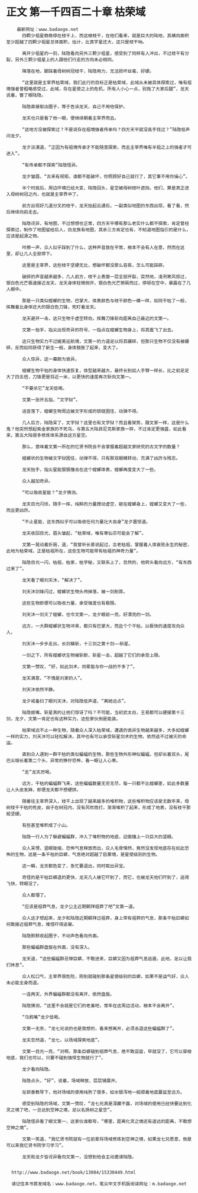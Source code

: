 # 正文 第一千四百二十章 枯荣域
        最新网址：www.badaoge.net
          四颗少祖星稳稳停在枝干上，而这根枝干，在他们看来，就是巨大的陆地，其横向面积至少超越了四颗少祖星总体面积，估计，比真宇星还大，这只是枝干呐。
      
          离开少祖星的一刻，陆隐看向另外三颗少祖星，感受到了同样有人冲出，不过枝干有分裂，另外三颗少祖星上的人跟他们行走的方向未必相同。
      
          降落在地，脚踩着母树树冠枝干，陆隐用力，无法损坏丝毫，好硬。
      
          “这里就是主宰界枯荣域，我们此行的目标正是枯荣域，此域从未被具体探索过，唯有祖境强者曾粗略感受过，此域，存在星使之上的危机，所有人小心一点，别拖了大家后腿”，龙天说着，瞥了眼陆隐。
      
          陆隐直接取出圈子，等于告诉龙天，自己不用他保护。
      
          龙天也只是看了他一眼，便继续朝着主宰界而去。
      
          “这地方没被探索过？不是说存在祖境强者传承吗？四方天平就没高手找过？”陆隐低声问龙夕。
      
          龙夕淡漠道，“正因为有祖境传承才不能随意探索，而去主宰界唯有半祖之上的强者才可进入”。
      
          “有传承都不探索”陆隐怪异。
      
          龙夕皱眉，“古来有规矩，谁都不能破坏，你照顾好自己就行了，其它事不用你操心”。
      
          半个时辰后，周边环境已经大变，陆隐回头，星空被母树枝叶遮挡，他们，算是真正进入母树树冠之内，也就是主宰界中了。
      
          前方出现好几道分叉的枝干，龙天抬起云通石，一副类似地图的东西出现，看了看，然后继续向前走去。
      
          陆隐诧异，有地图，不过想想也正常，四方天平哪有那么老实什么都不探索，肯定曾经探索过，制作了地图留给后人，白龙族有地图，其余三方肯定也有，不知道地图指引的是什么，应该是起源之物。
      
          咔擦一声，众人似乎踩到了什么，这种声音放在平常，根本不会有人在意，然而在这里，却让几人全部停下。
      
          这里是主宰界，这些枝干坚硬无比，想破坏都没那么容易，怎么可能踩碎。
      
          破碎的声音越来越多，几人前方，枝干上表面一层全部开裂，突然地，凌冽寒风掠过，银白色光芒极速接近龙天，龙天身体轻微侧开，银白色光芒擦肩而过，停顿在空中，暴露在了几人眼中。
      
          那是一只类似螳螂的生物，巴掌大，体表颜色与枝干颜色一模一样，如同干枯了一般，挥舞着比身体还大的银白色刀锋，死盯着龙天。
      
          龙天避开一击，这只生物于虚空转向，挥舞刀锋斩向距离自己最近的文第一。
      
          文第一抬手，指尖出现奇异的符号，一指点在螳螂生物身上，将其震飞了出去。
      
          这只生物实力不过媲美巡航境，文第一的力道足以将其碾碎，但那只生物不仅没有被碾碎，反而如同获得了新生一般，身体鼓胀了起来，变大了。
      
          众人惊异，这一幕颇为诡异。
      
          螳螂生物干枯的身体快速恢复，体型越来越大，最终长到如人手臂一样长，比之前足足大了四五倍，刀锋更是将近一米，以更快的速度再次斩向文第一。
      
          “不要杀它”龙天低喝。
      
          文第一张开五指，“文字狱”。
      
          话音落下，螳螂生物周边被文字形成的锁链困住，动弹不得。
      
          几人后方，陆隐呆了，文字狱？这里也有文字狱？而且看架势，跟文家一样，这是什么鬼？他突然想起紫金家族的不死鸟，与第五大陆菲尼克斯家族一样，不过肯定更强盛，如此看来，第五大陆很多修炼体系源自这方星空。
      
          那么，意味着文第一所在的忆贤书院会不会掌握着超越文家研究的古文字的数量？
      
          螳螂状的生物被文字狱困住，动弹不得，只有那双眼睛转动，充满了凶厉与残忍。
      
          龙天抬手，指尖星能狠狠撞击在这个螳螂体表，螳螂再度变大了一些。
      
          众人越加奇异。
      
          “可以吸收星能？”龙夕猜测。
      
          龙天目光闪烁，随手一挥，纯粹的力量搅动虚空，砸在螳螂身上，螳螂又变大了一些，而且更凶厉。
      
          “不止星能，这东西似乎可以吸收任何力量壮大自身”龙夕震惊道。
      
          龙天收回目光，眉头皱起，“枯荣域，唯有寒仙宗可能会了解”。
      
          文第一晃动着折扇，道，“我曾听长辈说起过，古老枯祖，掌握着人体衰败永生的秘密，此地为枯荣域，正是枯祖所在，这些生物可能带有枯祖的神奇力量”。
      
          陆隐目光一闪，枯祖，枯家，枯字秘，又联系上了，忽然的，他转头看向远方，“有东西过来了”。
      
          龙天看了眼刘天沐，“解决了”。
      
          刘天沐剑锋闪过，螳螂状生物头颅掉落，被一剑削首。
      
          这些生物即便可以吸收力量，承受强度也有极限。
      
          刘天沐一剑灭了螳螂，也令文第一，龙夕眼前一亮，好漂亮的一剑。
      
          远方，一大群螳螂状生物冲来，都只有巴掌大，而且个个干枯，以极快的速度攻向众人。
      
          刘天沐一步步走出，长剑橫斩，十三剑之第十剑——斩星。
      
          一剑之下，所有螳螂状生物被斩断，斩星一击，超越了它们的承受上限。
      
          文第一赞叹，“好，如此剑术，同辈能与你一战的不多了”。
      
          龙天满意，“不愧是刘家的人”。
      
          刘天沐依然平静。
      
          龙夕戒备扫了眼刘天沐，对陆隐低声道，“离她远点”。
      
          陆隐抿嘴，斩星真的让他们惊讶了吗？不可能，当初武太白，王易都可以硬接第十三剑，龙夕，文第一肯定也有这种实力，这些家伙倒是能装。
      
          枯荣域远不止一种生物，随着众人深入枯荣域，遭遇的诡异生物越来越多，大多如螳螂一样的实力，刘天沐可以轻松解决，其中也有可以承受斩星剑术的生物，依然逃不过被灭的命运。
      
          直到众人遇到一群干枯的类似蝙蝠的生物，那些生物外形神似蝙蝠，但却长着双头，尾巴尖端长着第二个头，异常的狰狞恐怖，看一眼让人心寒。
      
          “走”龙天厉喝。
      
          远方，干枯的蝙蝠群飞来，这些蝙蝠数量无穷无尽，每一只都不比螳螂差，如此多数量让人头皮发麻，即便龙天都不想硬拼。
      
          随着往主宰界深入，枝干上出现了越来越多的堆积物，这些堆积物应该是无数年来，母树枝干干枯的死皮，由于在树冠内，没有风吹雨打，渐渐堆积了起来，形成了地表，没有枝干那般坚硬。
      
          有些甚至堆积成了小山。
      
          陆隐一行人为了躲避蝙蝠群，冲入了堆积物的地底，迎面撞上一只巨大的竖眼。
      
          众人呆愣，竖眼陡缩，恐怖气息释放而出，众人毛骨悚然，竟然没发现地底存在如此恐怖的生物，这是一条干枯的巨蟒，气息绝对超越了启蒙境，是星使级别的生物。
      
          这一瞬，龙天都色变了，急忙要退出，同时取出异宝。
      
          奇怪的是干枯巨蟒退的更快，龙天几人被它吓到了，而它，也被龙天他们吓到了，逃得飞快，转眼没了。
      
          众人都懵了。
      
          “应该是祖莽气息，龙夕公主近期朝拜祖莽了吧”文第一道。
      
          众人这才想起来，龙夕和陆隐近期朝拜过祖莽，身上带有祖莽的气息，那条干枯巨蟒如何敢接近祖莽气息，难怪吓得逃窜。
      
          陆隐默默收起圈子，不动声色看向外面。
      
          那些蝙蝠群盘旋在外面，没有深入。
      
          龙天道，“这些蝙蝠群忌惮巨蟒，不敢进来，巨蟒又因为祖莽气息逃遁，此地，足以让我们休息”。
      
          众人松口气，主宰界很危险，刚到就碰到那条星使级别的巨蟒，如果不是运气好，众人未必能全身而退。
      
          一连两天，外界蝙蝠群都没有离开，依然盘旋。
      
          陆隐猜测，“这里不会就是它们的老巢吧，常年在这周边活动，根本不会离开”。
      
          “乌鸦嘴”龙夕低喝。
      
          文第一无奈，“龙七兄说的也是我想的，看来想离开，必须击退这些蝙蝠群了”。
      
          龙天忽然道，“龙七，以场域探索地底”。
      
          文第一目光一亮，“对啊，那条巨蟒碰到祖莽气息，绝不敢逗留，早就没了，它可以穿梭地底，我们也可以，只要不碰到强悍生物就行了”。
      
          龙夕看向陆隐。
      
          陆隐点头，“好”，说着，场域释放，层层铺展开。
      
          在郭善教导下，他对场域的使用纯熟了很多，如水银泻地一般顺着地底蔓延至远方。
      
          感受到陆隐的场域，文第一赞叹，“龙七兄真是深藏不露，对场域的使用已经快要达到化灵之境了吧，一旦达到空神之境，足以名扬树之星空”。
      
          陆隐怪异看了眼文第一，这家伙谁都夸，“哪里，距离化灵之境还有遥远的距离，不敢想空神之境”。
      
          文第一笑道，“我忆贤书院就有一位前辈将场域修炼到空神之境，如果龙七兄愿意，倒是可以来我忆贤书院学习学习”。
      
          龙天和龙夕皆诧异看向文第一，没想到他会主动邀请陆隐。
      
      
      http://www.badaoge.net/book/13084/15330449.html
      
      请记住本书首发域名：www.badaoge.net。笔尖中文手机版阅读网址：m.badaoge.net